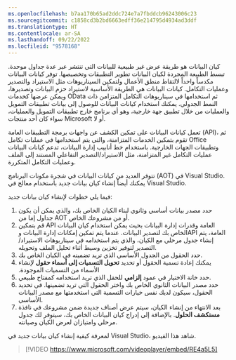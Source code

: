```yaml
---
ms.openlocfilehash: b7aa170b65ad2ddc724e7a7fbddcb96243006c23
ms.sourcegitcommit: c1858cd3b2bd6663edff36e214795d4934ad3ddf
ms.translationtype: HT
ms.contentlocale: ar-SA
ms.lasthandoff: 09/22/2022
ms.locfileid: "9578168"
---
```


كيان البيانات هو طريقة عرض غير طبيعية للبيانات التي تنتشر عبر عدة جداول موحدة. تبسط الطبيعة المجردة لكيان البيانات تطوير التطبيقات وتخصيصها. توفر كيانات البيانات مكدساً واحداً لالتقاط منطق الأعمال ولتمكين السيناريوهات مثل الاستيراد والتصدير وعمليات التكامل. كيانات البيانات هي الطريقة الأساسية لاستيراد حزم البيانات وتصديرها، ويمكن عرضها كخدمات OData ثم استخدامها في سيناريوهات التكامل المتزامن ذات النمط الجدولي. يمكنك استخدام كيانات البيانات للوصول إلى بيانات تطبيقات التمويل والعمليات من خلال تطبيق جهة خارجية، وهو أي برنامج خارج تطبيقات التمويل والعمليات، سواء كان أحد منتجات Microsoft أو لا.

تعمل كيانات البيانات على تمكين الكشف عن واجهات برمجة التطبيقات العامة (API)، ثم تقوم بتمكين الخدمات المتزامنة، والتي يتم استخدامها في عمليات تكامل Office وتطبيقات الجهات الخارجية. باستخدام خط أنابيب إدارة البيانات، تدعم كيانات البيانات عمليات التكامل غير المتزامنة، مثل الاستيراد/التصدير التفاعلي المستند إلى الملف وعمليات التكامل المتكررة.

تتوفر العديد من كيانات البيانات في شجرة مكونات البرنامج (AOT) في Visual Studio. يمكنك أيضاً إنشاء كيان بيانات جديد باستخدام معالج في Visual Studio.

فيما يلي خطوات لإنشاء كيان بيانات جديد:

1.  حدد مصدر بيانات أساسي وثانوي لبناء الكيان الخاص بك، والذي يمكن أن يكون جداول إما من AOT أو من مشروعك الخاص.
2.  قم بتمكين API العامة وقدرات إدارة البيانات بحيث يمكن استخدام كيان البيانات الخاص بك لتصدير البيانات. عندما يتم تمكين إمكانات إدارة البيانات وAPI العامة، يتم إنشاء جدول مرحلي مع الكيان، والذي يتم استخدامه في سيناريوهات الاستيراد/التصدير لتوفير تخزين وسيط أثناء تحليل الملف وتحويله.
4.  حدد الحقول من الجدول الأساسي الذي تريد تضمينه في الكيان الخاص بك.
5.  يمكنك إعادة تسمية الحقول أو تحديد **تحويل التسميات إلى أسماء حقول‬‏‫** لإنشاء الأسماء من التسميات الموجودة.
6.  حدد خانة الاختيار في عمود **إلزامي** للحقل الذي تريد استخدامه كمفتاح طبيعي.
7.  حدد مصدر البيانات الثانوي الخاص بك واختر الحقول التي تريد تضمينها. في تحديد الحقول، سيكون لديك نفس خيارات التسمية التي استخدمتها مع مصدر البيانات الأساسي.
8.  بعد الانتهاء من إنشاء الكيان، سيتم عرض أصناف جديدة ضمن مشروعك في نافذة **مستكشف الحلول**. بالإضافة إلى إدراج كيان البيانات الخاص بك، سيتوفر لك جدول مرحلي وامتيازان لعرض الكيان وصيانته. 

لمعرفة كيفية إنشاء كيان بيانات جديد في Visual Studio، شاهد هذا الفيديو.

 > [!VIDEO https://www.microsoft.com/videoplayer/embed/RE4a5L5]

